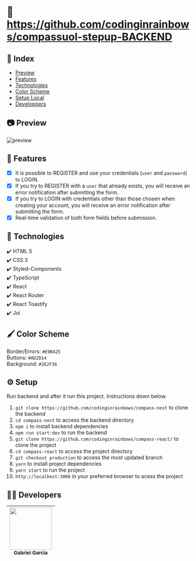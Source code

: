 # :link: https://github.com/codinginrainbows/compassuol-stepup-BACKEND

## :file_folder: Index
* [Preview](#camera-preview)
* [Features](#hammer-features)
* [Technologies](#rocket-technologies)
* [Color Scheme](#paintbrush-color-scheme)
* [Setup Local](#gear-setup)
* [Developpers](#man_technologist-developers)

## :camera: Preview
![preview](https://user-images.githubusercontent.com/82886646/235762454-abd0dd0d-234d-4c6f-bca1-cbe3f646f312.gif)

## :hammer: Features

- [x] It is possible to REGISTER and use your credentials (`user` and `password`) to LOGIN.
- [x] If you try to REGISTER with a `user` that already exists, you will receive an error notification after submitting the form.
- [x] If you try to LOGIN with credentials other than those chosen when creating your account, you will receive an error notification after submitting the form.
- [x] Real-time validation of both form fields before submission.

## :rocket: Technologies

  ✔️ HTML 5 <br>
  ✔️ CSS 3 <br>
  ✔️ Styled-Components <br>
  ✔️ TypeScript <br>
  ✔️ React <br>
  ✔️ React Router <br>
  ✔️ React Toastify <br>
  ✔️ Joi <br>

## :paintbrush: Color Scheme

Border/Errors: `#E9B425` <br>
Buttons: `#AD2D14` <br>
Background: `#2E2F36` <br>

## :gear: Setup

Run backend and after it run this project. Instructions down below.

1. `git clone https://github.com/codinginrainbows/compass-nest` to clone the backend
2. `cd compass-nest` to access the backend directory
3. `npm i` to install backend dependencies
4. `npm run start:dev` to run the backend
5. `git clone https://github.com/codinginrainbows/compass-react/` to clone the project
6. `cd compass-react` to access the project directory
7. `git checkout production` to access the most updated branch
8. `yarn` to install project dependencies
9. `yarn start` to run the project
10. `http://localhost:3000` in your preferred browser to acess the project

## :man_technologist: Developers

| [<img src="https://avatars.githubusercontent.com/u/82886646?v=4" width=115><br><sub>Gabriel Garcia</sub>](https://github.com/codinginrainbows)
| :---: |
